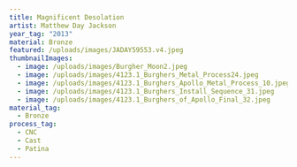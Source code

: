 ```yaml
---
title: Magnificent Desolation
artist: Matthew Day Jackson
year_tag: "2013"
material: Bronze
featured: /uploads/images/JADAY59553.v4.jpeg
thumbnailImages:
  - image: /uploads/images/Burgher_Moon2.jpeg
  - image: /uploads/images/4123.1_Burghers_Metal_Process24.jpeg
  - image: /uploads/images/4123.1_Burghers_Apollo_Metal_Process_10.jpeg
  - image: /uploads/images/4123.1_Burghers_Install_Sequence_31.jpeg
  - image: /uploads/images/4123.1_Burghers_of_Apollo_Final_32.jpeg
material_tag:
  - Bronze
process_tag:
  - CNC
  - Cast
  - Patina
---
```

